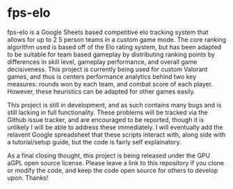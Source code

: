 # fps-elo
fps-elo is a Google Sheets based competitive elo tracking system that allows for up to 2 5 person teams in a custom game mode. The core ranking algorithm used is based off of the Elo rating system, but has been adapted to be suitable for team based gameplay by distributing ranking points by differences in skill level, gameplay performance, and overall game decisiveness. This project is currently being used for custom Valorant games, and thus is centers performance analytics behind two key measures: rounds won by each team, and combat score of each player. However, these heuristics can be adapted for other games easily.

This project is still in development, and as such contains many bugs and is still lacking in full functionality. These problems will be tracked via the Github issue tracker, and are encouraged to be reported, though it is unlikely I will be able to address these immediately. I will eventually add the relavent Google spreadsheet that these scripts interact with, along side with a tutorial/setup guide, but the code is fairly self explainatory.

As a final closing thought, this project is being released under the GPU aGPL open source license. Please leave a link to this repository if you clone or modify the code, and keep the code open source for others to develop upon. Thanks!
